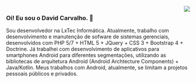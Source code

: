 <img align='right' src="https://github-readme-stats.vercel.app/api?username=carvaldo&show_icons=true&count_private=true&show_icons=true&include_all_commits=true">

### Oi! Eu sou o David Carvalho. 👋

Sou desenvolvedor na LxTec Informática. Atualmente, trabalho com desenvolvimento e manutenção de sofware de sistemas gerenciais, desenvolvidos com PHP 5/7 + HTML 5 + JQuery + CSS 3 + Bootstrap 4 + Doctrine. Já trabalhei com desenvolvimento de aplicativos para smartphones Android para diferentes segmentações, utilizando as bibliotecas de arquitetura Android (Android Archtecture Components) + Java/Kotlin. Meus trabalhos com Android, atualmente, se limitam a projetos pessoais públicos e privados.
